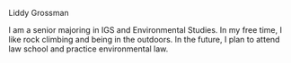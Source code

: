Liddy Grossman

I am a senior majoring in IGS and Environmental Studies. In my free time, I like rock climbing and being in the outdoors. In the future, I plan to attend law school and practice environmental law.
